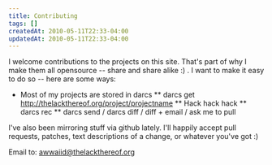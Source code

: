 ```yaml
---
title: Contributing
tags: []
createdAt: 2010-05-11T22:33-04:00
updatedAt: 2010-05-11T22:33-04:00
---
```


I welcome contributions to the projects on this site. That's part of why I make them all opensource -- share and share alike :) . I want to make it easy to do so -- here are some ways:

* Most of my projects are stored in darcs
** darcs get http://thelackthereof.org/project/projectname
** Hack hack hack
** darcs rec
** darcs send / darcs diff / diff + email / ask me to pull

I've also been mirroring stuff via github lately. I'll happily accept pull requests, patches, text descriptions of a change, or whatever you've got :)

Email to: awwaiid@thelackthereof.org

